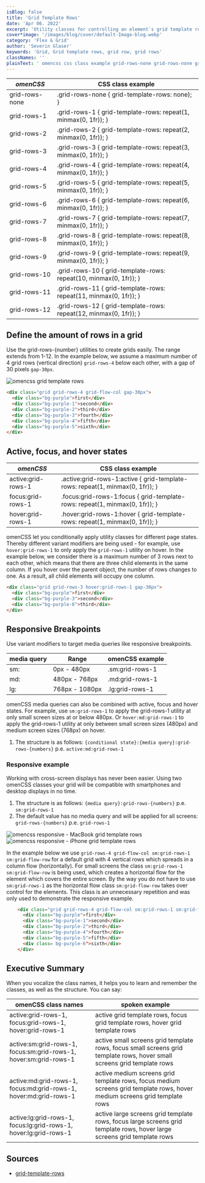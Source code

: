 ```yaml
---
isBlog: false
title: 'Grid Template Rows'
date: 'Apr 06. 2022'
excerpt: 'Utility classes for controlling an element`s grid template rows.'
cover*image: '/images/blog/cover/default-Image-blog.webp'
category: 'Flex & Grid'
author: 'Severin Glaser'
keywords: 'Grid, Grid template rows, grid row, grid rows'
classNames: ''
plainText: ' omencss css class example grid-rows-none grid-rows-none grid-template-rows: none ; grid-rows-1 grid-rows-1 grid-template-rows: repeat 1 minmax 0 1fr ; grid-rows-2 grid-rows-2 grid-template-rows: repeat 2 minmax 0 1fr ; grid-rows-3 grid-rows-3 grid-template-rows: repeat 3 minmax 0 1fr ; grid-rows-4 grid-rows-4 grid-template-rows: repeat 4 minmax 0 1fr ; grid-rows-5 grid-rows-5 grid-template-rows: repeat 5 minmax 0 1fr ; grid-rows-6 grid-rows-6 grid-template-rows: repeat 6 minmax 0 1fr ; grid-rows-7 grid-rows-7 grid-template-rows: repeat 7 minmax 0 1fr ; grid-rows-8 grid-rows-8 grid-template-rows: repeat 8 minmax 0 1fr ; grid-rows-9 grid-rows-9 grid-template-rows: repeat 9 minmax 0 1fr ; grid-rows-10 grid-rows-10 grid-template-rows: repeat 10 minmax 0 1fr ; grid-rows-11 grid-rows-11 grid-template-rows: repeat 11 minmax 0 1fr ; grid-rows-12 grid-rows-12 grid-template-rows: repeat 12 minmax 0 1fr ; define the amount of rows in a grid use the grid-rows number utilities to create grids easily the range extends from 1-12 in the example below we assume a maximum number of 4 grid rows vertical direction `grid-rows-4` below each other with a gap of 30 pixels `gap-30px` ! omencss grid template rows images docs flex grid-rows webp?style=centerme  active focus and hover states omencss css class example active:grid-rows-1 active :grid-rows-1:active grid-template-rows: repeat 1 minmax 0 1fr ; focus:grid-rows-1 focus :grid-rows-1:focus grid-template-rows: repeat 1 minmax 0 1fr ; hover:grid-rows-1 hover :grid-rows-1:hover grid-template-rows: repeat 1 minmax 0 1fr ; omencss let you conditionally apply utility classes for different page states thereby different variant modifiers are being used for example use `hover:grid-rows-1` to only apply the `grid-rows-1` utility on hover in the example below we consider there is a maximum number of 3 rows next to each other which means that there are three child elements in the same column if you hover over the parent object the number of rows changes to one as a result all child elements will occupy one column  responsive breakpoints use variant modifiers to target media queries like responsive breakpoints media query range omencss example sm: 0px 480px sm:grid-rows-1 md: 480px 768px md:grid-rows-1 lg: 768px 1080px lg:grid-rows-1 omencss media queries can also be combined with active focus and hover states for example use `sm:grid-rows-1` to apply the grid-rows-1 utility at only small screen sizes at or below 480px or `hover:md:grid-rows-1` to apply the grid-rows-1 utility at only between small screen sizes 480px and medium screen sizes 768px on hover 1 the structure is as follows: ` conditional state : media query :grid-rows numbers ` p e `active:md:grid-rows-1` responsive example working with cross-screen displays has never been easier using two omencss classes your grid will be compatible with smartphones and desktop displays in no time 1 the structure is as follows: ` media query :grid-rows numbers ` p e `sm:grid-rows-1` 1 the default value has no media query and will be applied for all screens: `grid-rows numbers ` p e `grid-rows-1` ! omencss responsive macbook grid template rows images docs flex macbook-grid-rows webp?style=centerme ! omencss responsive iphone grid template rows images docs flex iphone-grid-rows webp?style=centerme in the example below we use `grid-rows-4 grid-flow-col sm:grid-rows-1 sm:grid-flow-row` for a default grid with 4 vertical rows which spreads in a column flow horizontally for small screens the class `sm:grid-rows-1 sm:grid-flow-row` is being used which creates a horizontal flow for the element which covers the entire screen by the way you do not have to use `sm:grid-rows-1` as the horizontal flow class `sm:grid-flow-row` takes over control for the elements this class is an unnecessary repetition and was only used to demonstrate the responsive example  executive summary when you vocalize the class names it helps you to learn and remember the classes as well as the structure you can say: omencss class names spoken example active:grid-rows-1 focus:grid-rows-1 hover:grid-rows-1 active grid template rows focus grid template rows hover grid template rows active:sm:grid-rows-1 focus:sm:grid-rows-1 hover:sm:grid-rows-1 active small screens grid template rows focus small screens grid template rows hover small screens grid template rows active:md:grid-rows-1 focus:md:grid-rows-1 hover:md:grid-rows-1 active medium screens grid template rows focus medium screens grid template rows hover medium screens grid template rows active:lg:grid-rows-1 focus:lg:grid-rows-1 hover:lg:grid-rows-1 active large screens grid template rows focus large screens grid template rows hover large screens grid template rows sources grid-template-rows https: developer mozilla org en-us docs web css grid-template-rows '
---
```


| _omenCSS_      | CSS class example                                                 |
| -------------- | ----------------------------------------------------------------- |
| grid-rows-none | .grid-rows-none { grid-template-rows: none); }                    |
| grid-rows-1    | .grid-rows-1 { grid-template-rows: repeat(1, minmax(0, 1fr)); }   |
| grid-rows-2    | .grid-rows-2 { grid-template-rows: repeat(2, minmax(0, 1fr)); }   |
| grid-rows-3    | .grid-rows-3 { grid-template-rows: repeat(3, minmax(0, 1fr)); }   |
| grid-rows-4    | .grid-rows-4 { grid-template-rows: repeat(4, minmax(0, 1fr)); }   |
| grid-rows-5    | .grid-rows-5 { grid-template-rows: repeat(5, minmax(0, 1fr)); }   |
| grid-rows-6    | .grid-rows-6 { grid-template-rows: repeat(6, minmax(0, 1fr)); }   |
| grid-rows-7    | .grid-rows-7 { grid-template-rows: repeat(7, minmax(0, 1fr)); }   |
| grid-rows-8    | .grid-rows-8 { grid-template-rows: repeat(8, minmax(0, 1fr)); }   |
| grid-rows-9    | .grid-rows-9 { grid-template-rows: repeat(9, minmax(0, 1fr)); }   |
| grid-rows-10   | .grid-rows-10 { grid-template-rows: repeat(10, minmax(0, 1fr)); } |
| grid-rows-11   | .grid-rows-11 { grid-template-rows: repeat(11, minmax(0, 1fr)); } |
| grid-rows-12   | .grid-rows-12 { grid-template-rows: repeat(12, minmax(0, 1fr)); } |

## Define the amount of rows in a grid

Use the grid-rows-{number} utilities to create grids easily. The range extends from 1-12. In the example below, we assume a maximum number of 4 grid rows (vertical direction) `grid-rows-4` below each other, with a gap of 30 pixels `gap-30px`.

![omencss grid template rows](/images/docs/flex/grid-rows.webp?style=centerme)

```html
<div class="grid grid-rows-4 grid-flow-col gap-30px">
  <div class="bg-purple">first</div>
  <div class="bg-purple-1">second</div>
  <div class="bg-purple-2">third</div>
  <div class="bg-purple-3">fourth</div>
  <div class="bg-purple-4">fifth</div>
  <div class="bg-purple-5">sixth</div>
</div>
```

## Active, focus, and hover states

| _omenCSS_          | CSS class example                                                              |
| ------------------ | ------------------------------------------------------------------------------ |
| active:grid-rows-1 | .active\:grid-rows-1:active { grid-template-rows: repeat(1, minmax(0, 1fr)); } |
| focus:grid-rows-1  | .focus\:grid-rows-1:focus { grid-template-rows: repeat(1, minmax(0, 1fr)); }   |
| hover:grid-rows-1  | .hover\:grid-rows-1:hover { grid-template-rows: repeat(1, minmax(0, 1fr)); }   |

omenCSS let you conditionally apply utility classes for different page states. Thereby different variant modifiers are being used - for example, use `hover:grid-rows-1` to only apply the `grid-rows-1` utility on hover. In the example below, we consider there is a maximum number of 3 rows next to each other, which means that there are three child elements in the same column. If you hover over the parent object, the number of rows changes to one. As a result, all child elements will occupy one column.

```html
<div class="grid grid-rows-3 hover:grid-rows-1 gap-30px">
  <div class="bg-purple">first</div>
  <div class="bg-purple-3">second</div>
  <div class="bg-purple-6">third</div>
</div>
```

## Responsive Breakpoints

Use variant modifiers to target media queries like responsive breakpoints.

| media query | Range          | omenCSS example |
| ----------- | -------------- | --------------- |
| sm:         | 0px - 480px    | .sm:grid-rows-1 |
| md:         | 480px - 768px  | .md:grid-rows-1 |
| lg:         | 768px - 1080px | .lg:grid-rows-1 |

omenCSS media queries can also be combined with active, focus and hover states. For example, use `sm:grid-rows-1` to apply the grid-rows-1 utility at only small screen sizes at or below 480px. Or `hover:md:grid-rows-1` to apply the grid-rows-1 utility at only between small screen sizes (480px) and medium screen sizes (768px) on hover.

1. The structure is as follows: `{conditional state}:{media query}:grid-rows-{numbers}` p.e. `active:md:grid-rows-1`

### Responsive example

Working with cross-screen displays has never been easier. Using two omenCSS classes your grid will be compatible with smartphones and desktop displays in no time.

1. The structure is as follows: `{media query}:grid-rows-{numbers}` p.e. `sm:grid-rows-1`
1. The default value has no media query and will be applied for all screens: `grid-rows-{numbers}` p.e. `grid-rows-1`

![omencss responsive - MacBook grid template rows](/images/docs/flex/MacBook-grid-rows.webp?style=centerme)
![omencss responsive - iPhone grid template rows](/images/docs/flex/iPhone-grid-rows.webp?style=centerme)

In the example below we use `grid-rows-4 grid-flow-col sm:grid-rows-1 sm:grid-flow-row` for a default grid with 4 vertical rows which spreads in a column flow (horizontally). For small screens the class `sm:grid-rows-1 sm:grid-flow-row` is being used, which creates a horizontal flow for the element which covers the entire screen. By the way you do not have to use `sm:grid-rows-1` as the horizontal flow class `sm:grid-flow-row` takes over control for the elements. This class is an unnecessary repetition and was only used to demonstrate the responsive example.

```html
    <div class="grid grid-rows-4 grid-flow-col sm:grid-rows-1 sm:grid-flow-row gap-30px">
      <div class="bg-purple">first</div>
      <div class="bg-purple-1">second</div>
      <div class="bg-purple-2">third</div>
      <div class="bg-purple-4">fourth</div>
      <div class="bg-purple-5">fifth</div>
      <div class= bg-purple-6">sixth</div>
    </div>
```

## Executive Summary

When you vocalize the class names, it helps you to learn and remember the classes, as well as the structure. You can say:

| omenCSS class names                                               | spoken example                                                                                                             |
| ----------------------------------------------------------------- | -------------------------------------------------------------------------------------------------------------------------- |
| active:grid-rows-1, focus:grid-rows-1, hover:grid-rows-1          | active grid template rows, focus grid template rows, hover grid template rows                                              |
| active:sm:grid-rows-1, focus:sm:grid-rows-1, hover:sm:grid-rows-1 | active small screens grid template rows, focus small screens grid template rows, hover small screens grid template rows    |
| active:md:grid-rows-1, focus:md:grid-rows-1, hover:md:grid-rows-1 | active medium screens grid template rows, focus medium screens grid template rows, hover medium screens grid template rows |
| active:lg:grid-rows-1, focus:lg:grid-rows-1, hover:lg:grid-rows-1 | active large screens grid template rows, focus large screens grid template rows, hover large screens grid template rows    |

## Sources

- [grid-template-rows](https://developer.mozilla.org/en-US/docs/Web/CSS/grid-template-rows)
